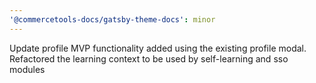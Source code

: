 ```yaml
---
'@commercetools-docs/gatsby-theme-docs': minor
---
```


Update profile MVP functionality added using the existing profile modal. Refactored the learning context to be used by self-learning and sso modules
